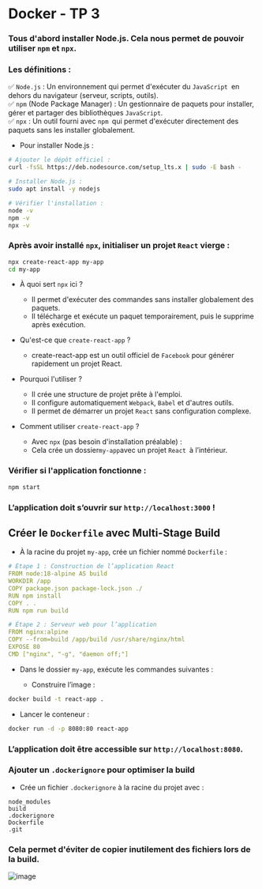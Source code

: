 # Docker - TP 3

### Tous d'abord installer Node.js. Cela nous permet de pouvoir utiliser `npm` et `npx`.

### Les définitions :
✅ `Node.js` : Un environnement qui permet d'exécuter du `JavaScript `en dehors du navigateur (serveur, scripts, outils).  
✅ `npm` (Node Package Manager) : Un gestionnaire de paquets pour installer, gérer et partager des bibliothèques `JavaScript`.  
✅ `npx` : Un outil fourni avec `npm `qui permet d'exécuter directement des paquets sans les installer globalement.

- Pour installer Node.js :
```bash
# Ajouter le dépôt officiel :
curl -fsSL https://deb.nodesource.com/setup_lts.x | sudo -E bash -

# Installer Node.js :
sudo apt install -y nodejs

# Vérifier l'installation :
node -v
npm -v
npx -v

```
### Après avoir installé `npx`, initialiser un projet `React` vierge :

```bash
npx create-react-app my-app
cd my-app

```

- À quoi sert `npx` ici ?
  - Il permet d'exécuter des commandes sans installer globalement des paquets.
  - Il télécharge et exécute un paquet temporairement, puis le supprime après exécution.

- Qu'est-ce que `create-react-app` ?
  - create-react-app est un outil officiel de `Facebook` pour générer rapidement un projet React.

- Pourquoi l'utiliser ?
  - Il crée une structure de projet prête à l'emploi.
  - Il configure automatiquement `Webpack`, `Babel` et d'autres outils.
  - Il permet de démarrer un projet `React` sans configuration complexe.

- Comment utiliser `create-react-app` ?

  - Avec `npx` (pas besoin d'installation préalable) :
  - Cela crée un dossier` my-app `avec un projet `React `à l’intérieur.

### Vérifier si l'application fonctionne :

```bash
npm start

```
### L’application doit s’ouvrir sur `http://localhost:3000` !


## Créer le `Dockerfile` avec Multi-Stage Build
- À la racine du projet `my-app`, crée un fichier nommé `Dockerfile` :
```yaml
# Étape 1 : Construction de l’application React
FROM node:18-alpine AS build
WORKDIR /app
COPY package.json package-lock.json ./
RUN npm install
COPY . .
RUN npm run build

# Étape 2 : Serveur web pour l’application
FROM nginx:alpine
COPY --from=build /app/build /usr/share/nginx/html
EXPOSE 80
CMD ["nginx", "-g", "daemon off;"]
```
- Dans le dossier `my-app`, exécute les commandes suivantes :

  - Construire l’image :
```bash
docker build -t react-app .
```
  - Lancer le conteneur :
```bash 
docker run -d -p 8080:80 react-app
```

### L’application doit être accessible sur `http://localhost:8080`.

### Ajouter un `.dockerignore` pour optimiser la build

- Crée un fichier `.dockerignore` à la racine du projet avec :
```nginx
node_modules
build
.dockerignore
Dockerfile
.git
```
### Cela permet d'éviter de copier inutilement des fichiers lors de la build.

![image](https://github.com/user-attachments/assets/d2fdf04d-af44-4559-b9c1-acbb77aaf986)